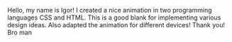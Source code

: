 Hello, my name is Igor!
I created a nice animation in two programming languages ​​CSS and HTML.
This is a good blank for implementing various design ideas.
Also adapted the animation for different devices!
Thank you!
Bro
man
